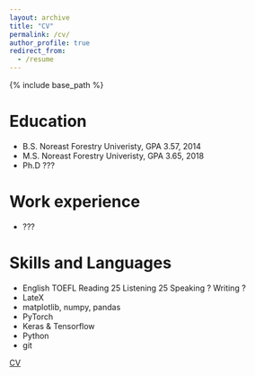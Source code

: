```yaml
---
layout: archive
title: "CV"
permalink: /cv/
author_profile: true
redirect_from:
  - /resume
---
```


{% include base_path %}

Education
======
* B.S. Noreast Forestry Univeristy, GPA 3.57, 2014 
* M.S. Noreast Forestry Univeristy, GPA 3.65, 2018
* Ph.D ???

Work experience
======
* ???

Skills and Languages
======
* English TOEFL Reading 25 Listening 25 Speaking ? Writing ?
* LateX
* matplotlib, numpy, pandas
* PyTorch
* Keras & Tensorflow
* Python
* git

[CV](https://mrluin.github.io/files/cv.pdf)
